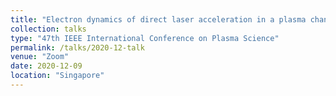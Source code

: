 ```yaml
---
title: "Electron dynamics of direct laser acceleration in a plasma channel"
collection: talks
type: "47th IEEE International Conference on Plasma Science"
permalink: /talks/2020-12-talk
venue: "Zoom"
date: 2020-12-09
location: "Singapore"
---
```

